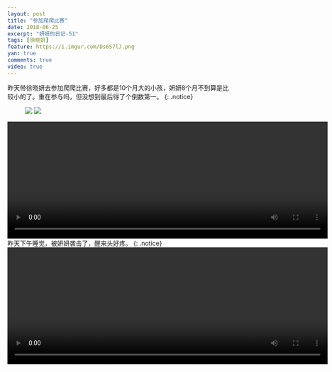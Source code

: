 ```yaml
---
layout: post
title: "参加爬爬比赛"
date: 2018-06-25
excerpt: "妍妍的日记-51"
tags: [徐晓妍]
feature: https://i.imgur.com/Ds6S7lJ.png
yan: true
comments: true
video: true
---
```

昨天带徐晓妍去参加爬爬比赛，好多都是10个月大的小孩，妍妍8个月不到算是比较小的了。重在参与吗，但没想到最后得了个倒数第一。
{: .notice}
<figure>
    <img src="{{ site.staticUrl }}/yanyan/image/papabisai2.JPG?imageMogr2/auto-orient" />
    <img src="{{ site.staticUrl }}/yanyan/image/papabisai3.JPG?imageMogr2/auto-orient" />
</figure>
<video id="my-video" class="video-js vjs-16-9 clipboard" controls preload="auto" width="722" height="264" data-setup="{}">
    <source src="{{ site.staticUrl }}/yanyan/video/papabisai5.MOV" type='video/mp4'>
    <p class="vjs-no-js">
      To view this video please enable JavaScript, and consider upgrading to a web browser that
      <a href="http://videojs.com/html5-video-support/" target="_blank">supports HTML5 video</a>
    </p>
</video>
昨天下午睡觉，被妍妍袭击了，醒来头好疼。
{: .notice}
<video id="my-video" class="video-js vjs-16-9 clipboard" controls preload="auto" width="722" height="264" data-setup="{}">
    <source src="{{ site.staticUrl }}/yanyan/video/papabisai4.mp4" type='video/mp4'>
    <p class="vjs-no-js">
      To view this video please enable JavaScript, and consider upgrading to a web browser that
      <a href="http://videojs.com/html5-video-support/" target="_blank">supports HTML5 video</a>
    </p>
</video>

